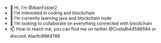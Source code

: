 - 👋 Hi, I’m @AlanFoster2
- 👀 I’m interested in coding and blockchain
- 🌱 I’m currently learning java and blockchain node
- 💞️ I’m looking to collaborate on everything connected with blockchain
- 📫 How to reach me, you can find me on twitter @CostaRi44596594 or discord: Alanfo99#4788

<!---
AlanFoster2/AlanFoster2 is a ✨ special ✨ repository because its `README.md` (this file) appears on your GitHub profile.
You can click the Preview link to take a look at your changes.
--->
